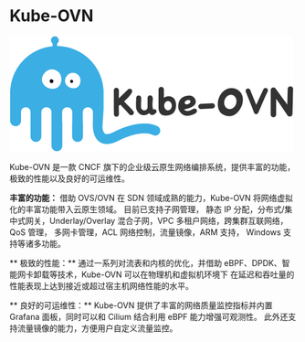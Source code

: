 # Kube-OVN

![Kube-OVN](static/kube-ovn-horizontal-color.svg)

Kube-OVN 是一款 CNCF 旗下的企业级云原生网络编排系统，提供丰富的功能，极致的性能以及良好的可运维性。

**丰富的功能：**
借助 OVS/OVN 在 SDN 领域成熟的能力，Kube-OVN 将网络虚拟化的丰富功能带入云原生领域。 目前已支持子网管理，
静态 IP 分配，分布式/集中式网关，Underlay/Overlay 混合子网，VPC 多租户网络，跨集群互联网络，QoS 管理，
多网卡管理，ACL 网络控制，流量镜像，ARM 支持， Windows 支持等诸多功能。

** 极致的性能：**
通过一系列对流表和内核的优化，并借助 eBPF、DPDK、智能网卡卸载等技术，Kube-OVN 可以在物理机和虚拟机环境下
在延迟和吞吐量的性能表现上达到接近或超过宿主机网络性能的水平。

** 良好的可运维性：**
Kube-OVN 提供了丰富的网络质量监控指标并内置 Grafana 面板，同时可以和 Cilium 结合利用 eBPF 能力增强可观测性。
此外还支持流量镜像的能力，方便用户自定义流量监控。
